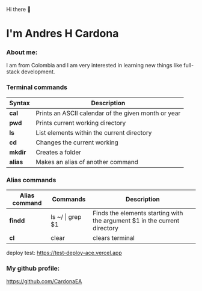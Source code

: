 Hi there 👋

# I'm Andres H Cardona
### About me:
I am from Colombia and I am very interested in learning new things like full-stack development.

### Terminal commands
|Syntax|Description|
|------|-----------|
|**cal**|Prints an ASCII calendar of the given month or year|
|**pwd**|Prints current working directory|
|**ls**|List elements within the current directory|
|**cd**|Changes the current working |
|**mkdir**|Creates a folder|
|**alias**|Makes an alias of another command|

### Alias commands
|Alias command|Commands|Description
|------|-----------|--------|
|**findd**|ls ~/ &#124; grep $1| Finds the elements starting with the argument $1 in the current directory|
|**cl**|clear|clears terminal|

deploy test: https://test-deploy-ace.vercel.app

### My github profile:
https://github.com/CardonaEA

